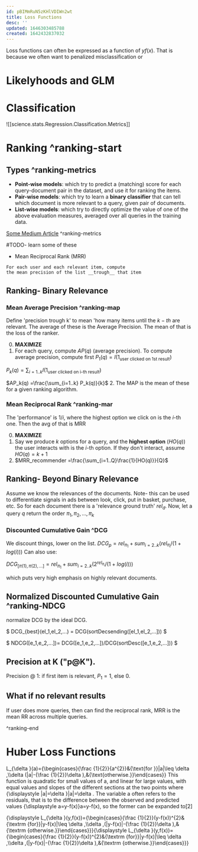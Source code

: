 ```yaml
---
id: pBIMmRuN5zKHlVDIWn2wt
title: Loss Functions
desc: ''
updated: 1646303485788
created: 1642432837032
---
```




Loss functions can often be expressed as a function of $yf(x)$. That is because we often want to penalized misclassification or 



# Likelyhoods and GLM


# Classification

![[science.stats.Regression.Classification.Metrics]]

# Ranking ^ranking-start

## Types ^ranking-metrics
* __Point-wise models__: which try to predict a (matching) score for each query-document pair in the dataset, and use it for ranking the items.
* __Pair-wise models__: which try to learn a __binary classifier__ that can tell which document is more relevant to a query, given pair of documents.
* __List-wise models__: which try to directly optimize the value of one of the above evaluation measures, averaged over all queries in the training data.


[Some Medium Article](https://towardsdatascience.com/20-popular-machine-learning-metrics-part-2-ranking-statistical-metrics-22c3e5a937b6) ^ranking-metrics



#TODO- learn some of these
* Mean Reciprocal Rank (MRR)
 ```
For each user and each relevant item, compute 
the mean precision of the list __trough__ that item

 ```


## Ranking- Binary Relevance
### Mean Average Precision ^ranking-map
 Define 'precision trough k' to mean 'how many items until the $k-th$ are relevant. The average of these is the Average Precision. The mean of that is the loss of the ranker.

 0. **MAXIMIZE**
 1. For each query, compute $AP(q)$ (average precision). To compute average precision, compute first $P_1(q) = I(1_{\text{user clicked on 1st result}})$

 $P_k(q) =\sum_{i=1..k} I(1_{\text{user clicked on i-th result}})$

 $AP_k(q) =\frac{\sum_{i=1..k} P_k(q)}{k}$
 2. The MAP is the mean of these for a given ranking algorithm.



### Mean Reciprocal Rank ^ranking-mar
The 'performance' is $1/i$, where the highest option we click on is the $i$-th one. Then the avg of that is MRR

0. **MAXIMIZE**
1. Say we produce $k$ options for a query, and the __highest option__ ($HO(q)$) the  user interacts with is the $i$-th option. If they don't interact, assume $HO(q)=k+1$
2. $MRR_recommender =\frac{\sum_{i=1..Q}\frac{1}{HO(q)}}{Q}$



## Ranking- Beyond Binary Relevance
 
 Assume we know the relevances of the documents. Note- this can be used to differentiate signals in ads between look, click, put in basket, purchase, etc.
 So for each document there is a 'relevance ground truth' $rel_d$.
 Now, let a query $q$ return the order $\pi_1,\pi_2,...,\pi_k$

### Discounted Cumulative Gain ^DCG

We discount things, lower on the list.
$DCG_p = rel_{\pi_1}+sum_{i=2..k}(rel_{\pi_i}/(1+log(i)))$
Can also use:

$DCG_{[\pi(1),\pi(2),...]} = rel_{\pi_1}+sum_{i=2..k}(2^{rel_{\pi_i}}/(1+log(i)))$

which puts very high emphasis on highly relevant documents.


## Normalized Discounted Cumulative Gain ^ranking-NDCG

normalize DCG by the ideal DCG.

$ DCG_{best}(el_1,el_2,...) = DCG(sortDecsending([el_1,el_2,...])) $

$ NDCG([e_1,e_2,...])= DCG([e_1,e_2,...])/DCG(sortDesc([e_1,e_2,...])) $







## Precision at K ("p@K").

 Precision @ 1: if first item is relevant, $P_1=1$, else 0.


## What if no relevant results

If user does more queries, then can find the reciprocal rank, MRR is the mean RR across multiple queries.

^ranking-end



# Huber Loss Functions

L_{\delta }(a)={\begin{cases}{\frac  {1}{2}}{a^{2}}&{\text{for }}|a|\leq \delta ,\\\delta (|a|-{\frac  {1}{2}}\delta ),&{\text{otherwise.}}\end{cases}}
This function is quadratic for small values of a, and linear for large values, with equal values and slopes of the different sections at the two points where {\displaystyle |a|=\delta }|a|=\delta . The variable a often refers to the residuals, that is to the difference between the observed and predicted values {\displaystyle a=y-f(x)}a=y-f(x), so the former can be expanded to[2]

{\displaystyle L_{\delta }(y,f(x))={\begin{cases}{\frac {1}{2}}(y-f(x))^{2}&{\textrm {for}}|y-f(x)|\leq \delta ,\\\delta \,(|y-f(x)|-{\frac {1}{2}}\delta ),&{\textrm {otherwise.}}\end{cases}}}{\displaystyle L_{\delta }(y,f(x))={\begin{cases}{\frac {1}{2}}(y-f(x))^{2}&{\textrm {for}}|y-f(x)|\leq \delta ,\\\delta \,(|y-f(x)|-{\frac {1}{2}}\delta ),&{\textrm {otherwise.}}\end{cases}}}